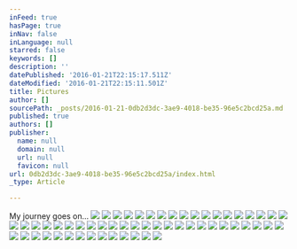 ```yaml
---
inFeed: true
hasPage: true
inNav: false
inLanguage: null
starred: false
keywords: []
description: ''
datePublished: '2016-01-21T22:15:17.511Z'
dateModified: '2016-01-21T22:15:11.501Z'
title: Pictures
author: []
sourcePath: _posts/2016-01-21-0db2d3dc-3ae9-4018-be35-96e5c2bcd25a.md
published: true
authors: []
publisher:
  name: null
  domain: null
  url: null
  favicon: null
url: 0db2d3dc-3ae9-4018-be35-96e5c2bcd25a/index.html
_type: Article

---
```

My journey goes on...
![](https://s3-us-west-2.amazonaws.com/the-grid-img/p/ea3125e81a1aaf3416950054a3c6a69629ed5759.jpg)
![](https://the-grid-user-content.s3-us-west-2.amazonaws.com/602c06ec-7d70-4c63-b6a0-b307e2281cc2.jpg)
![](https://the-grid-user-content.s3-us-west-2.amazonaws.com/99ce6c3d-e22a-4f0e-8d7e-a66ddd649b2c.jpg)
![](https://the-grid-user-content.s3-us-west-2.amazonaws.com/189b2259-5746-4f76-84e9-616285144182.jpg)
![](https://the-grid-user-content.s3-us-west-2.amazonaws.com/a38aecd2-3dd5-48f4-baa9-862bf3f4216f.jpg)
![](https://the-grid-user-content.s3-us-west-2.amazonaws.com/8ced584d-6e0f-4e6e-8f43-e3f335cc4197.jpg)
![](https://the-grid-user-content.s3-us-west-2.amazonaws.com/776c6edc-f225-48a9-a0a9-3e5903c07a5a.jpg)
![](https://the-grid-user-content.s3-us-west-2.amazonaws.com/3e0e3173-04e1-4491-a1af-b60ac7949b5a.jpg)
![](https://the-grid-user-content.s3-us-west-2.amazonaws.com/9d1e09f5-12d6-40ab-bf87-3d409d74998f.jpg)
![](https://the-grid-user-content.s3-us-west-2.amazonaws.com/e68b03f6-5f15-4920-9e97-555cd29edf5c.jpg)
![](https://the-grid-user-content.s3-us-west-2.amazonaws.com/8b1bd4b9-eb6a-43a5-b905-a70443d43122.jpg)
![](https://the-grid-user-content.s3-us-west-2.amazonaws.com/44d6d72a-f08e-428d-9f66-3532624c4c45.jpg)
![](https://the-grid-user-content.s3-us-west-2.amazonaws.com/fc33cf67-d80d-4c74-9b4e-b44b80dae6db.jpg)
![](https://the-grid-user-content.s3-us-west-2.amazonaws.com/755ef158-7f3d-4a27-976a-e95cfd9ff758.jpg)
![](https://the-grid-user-content.s3-us-west-2.amazonaws.com/774a0b67-bdf1-4939-996f-1e8028f68942.jpg)
![](https://the-grid-user-content.s3-us-west-2.amazonaws.com/2487a187-f4ff-4211-ab1e-ef17abc30b8a.jpg)
![](https://the-grid-user-content.s3-us-west-2.amazonaws.com/a4312ff0-663e-4ca7-9671-d107020a8215.jpg)
![](https://the-grid-user-content.s3-us-west-2.amazonaws.com/323d33fb-48ae-4555-bcc4-7ec4bbd78b97.jpg)
![](https://the-grid-user-content.s3-us-west-2.amazonaws.com/01966694-c172-4411-9caa-6a8208d13f5c.jpg)
![](https://the-grid-user-content.s3-us-west-2.amazonaws.com/ce1af3ed-2c9b-4d75-9996-2e2fd8ad4d39.jpg)
![](https://s3-us-west-2.amazonaws.com/the-grid-img/p/c01571b81bdaa4739984a6dd4fd410ad0ed3724d.jpg)
![](https://the-grid-user-content.s3-us-west-2.amazonaws.com/1b30b657-9e81-45f1-9009-341ed2fcec22.jpg)
![](https://the-grid-user-content.s3-us-west-2.amazonaws.com/891dc0f7-fbc2-4b88-b88a-cca13bcf6bcb.jpg)
![](https://the-grid-user-content.s3-us-west-2.amazonaws.com/c279412e-c7ac-4ae8-ac41-a3e8a78b0114.jpg)
![](https://the-grid-user-content.s3-us-west-2.amazonaws.com/eed9263d-6fed-485b-bbda-767964731bb7.jpg)
![](https://the-grid-user-content.s3-us-west-2.amazonaws.com/c941e226-a969-408e-894c-6b2f143ed9a8.jpg)
![](https://the-grid-user-content.s3-us-west-2.amazonaws.com/7f337f8b-de99-46e2-a61d-e4d5e3669961.jpg)
![](https://the-grid-user-content.s3-us-west-2.amazonaws.com/da32a2f8-78da-4cd7-9de6-85e118eee7c1.jpg)
![](https://the-grid-user-content.s3-us-west-2.amazonaws.com/bab32c5c-fbbb-49af-b6c2-e931fe342fe6.jpg)
![](https://the-grid-user-content.s3-us-west-2.amazonaws.com/dfeb29e1-fc3b-400e-be13-314da31a48ce.jpg)
![](https://the-grid-user-content.s3-us-west-2.amazonaws.com/e56779dd-9cb0-48e1-956f-2741dff4cabb.jpg)
![](https://the-grid-user-content.s3-us-west-2.amazonaws.com/57273697-4f26-4e5f-9864-c2968ea8c4ac.jpg)
![](https://the-grid-user-content.s3-us-west-2.amazonaws.com/94d05ec8-9a0a-4fa9-88eb-c4eaa9905bf5.jpg)
![](https://the-grid-user-content.s3-us-west-2.amazonaws.com/973e9cfd-d858-4692-a8d4-e3aa6c1309ff.jpg)
![](https://the-grid-user-content.s3-us-west-2.amazonaws.com/50bd98d2-df87-4521-8d4c-095f0a982fd3.jpg)
![](https://the-grid-user-content.s3-us-west-2.amazonaws.com/d698dc80-5dd9-4f17-9a08-c47fef8c3ed7.jpg)
![](https://the-grid-user-content.s3-us-west-2.amazonaws.com/9188bfb8-3daf-43bd-b86c-d8a1c24d18b5.jpg)
![](https://the-grid-user-content.s3-us-west-2.amazonaws.com/f697a260-c772-413f-a988-f74a2a72afce.jpg)
![](https://the-grid-user-content.s3-us-west-2.amazonaws.com/74cf9445-ce34-4958-b567-885aa908d3f4.jpg)
![](https://the-grid-user-content.s3-us-west-2.amazonaws.com/ea48cd7d-e07f-49db-abb6-21441b971b47.jpg)
![](https://the-grid-user-content.s3-us-west-2.amazonaws.com/3e34ea51-12f3-49c5-9f8f-02abf719035a.jpg)
![](https://the-grid-user-content.s3-us-west-2.amazonaws.com/1c8508ab-0a5f-4d1f-a9a9-f9a002dd1d48.jpg)
![](https://the-grid-user-content.s3-us-west-2.amazonaws.com/eabb60db-16f6-4fc8-ac90-981c6e77cfd3.jpg)
![](https://the-grid-user-content.s3-us-west-2.amazonaws.com/59c6582f-e471-4090-b96f-994fcbbf4666.jpg)
![](https://the-grid-user-content.s3-us-west-2.amazonaws.com/6ff0a8dc-e948-4142-ba1a-585b75c0ceb7.jpg)
![](https://the-grid-user-content.s3-us-west-2.amazonaws.com/8270e914-b138-48c3-9d2d-c3868d47b4d5.jpg)
![](https://the-grid-user-content.s3-us-west-2.amazonaws.com/9ac1ece6-0280-41c5-aaf3-6d17be5dd94d.jpg)
![](https://the-grid-user-content.s3-us-west-2.amazonaws.com/e2e6ae03-98bb-4d0a-8a7a-2a8f66210423.jpg)
![](https://the-grid-user-content.s3-us-west-2.amazonaws.com/b7b5f9e4-8151-4928-8bbe-8b4146e102a1.jpg)
![](https://the-grid-user-content.s3-us-west-2.amazonaws.com/583b270d-7828-4a21-89ad-cb8e678b77f3.jpg)
![](https://the-grid-user-content.s3-us-west-2.amazonaws.com/872336eb-4bb7-4344-b900-fb118a224eca.jpg)
![](https://the-grid-user-content.s3-us-west-2.amazonaws.com/1a193021-4771-410e-9757-4208c330f26e.jpg)
![](https://the-grid-user-content.s3-us-west-2.amazonaws.com/29042997-3527-4793-94fe-e56ce6fe489d.jpg)
![](https://the-grid-user-content.s3-us-west-2.amazonaws.com/48fe4eca-4222-4be3-ab7f-9245c12cb751.jpg)
![](https://the-grid-user-content.s3-us-west-2.amazonaws.com/2cb41946-bfe4-492e-b9e9-b3025fa93c46.jpg)
![](https://the-grid-user-content.s3-us-west-2.amazonaws.com/617007fc-c80e-4a9c-b8b5-165e6e177263.jpg)
![](https://the-grid-user-content.s3-us-west-2.amazonaws.com/2329153c-50cc-42e8-be88-7c4229d6bff2.jpg)